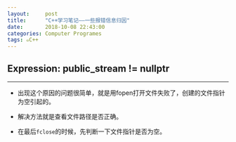 ```yaml
---
layout:     post
title:      "C++学习笔记——一些报错信息归因"
date:       2018-10-08 22:43:00
categories: Computer Programes
tags: ๑C++
---
```


## Expression: public_stream != nullptr
---

- 出现这个原因的问题很简单，就是用fopen打开文件失败了，创建的文件指针为空引起的。

- 解决方法就是查看文件路径是否正确。

- 在最后`fclose`的时候，先判断一下文件指针是否为空。
